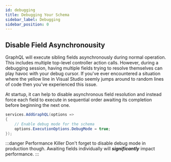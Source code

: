 ```yaml
---
id: debugging
title: Debugging Your Schema
sidebar_label: Debugging
sidebar_position: 0
---
```


## Disable Field Asynchronousity

GraphQL will execute sibling fields asynchronously during normal operation. This includes multiple top-level controller action calls. However, during a debugging session, having multiple fields trying to resolve themselves can play havoc with your debug cursor. If you've ever encountered a situation where the yellow line in Visual Studio seemly jumps around to random lines of code then you've experienced this issue.

At startup, it can help to disable asynchronous field resolution and instead force each field to execute in sequential order awaiting its completion before beginning the next one. 

```csharp title="Configure Debug Mode"    
services.AddGraphQL(options =>
{
    // Enable debug mode for the schema
    options.ExecutionOptions.DebugMode = true;
});
```
:::danger Performance Killer
Don't forget to disable debug mode in production though. Awaiting fields individually will _**significantly**_ impact performance.
:::